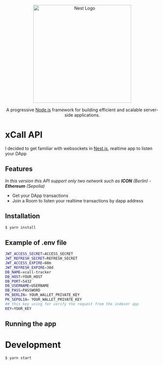 <p align="center">
  <a href="http://nestjs.com/" target="blank"><img src="https://nestjs.com/img/logo_text.svg" width="320" alt="Nest Logo" /></a>
</p>

[circleci-image]: https://img.shields.io/circleci/build/github/nestjs/nest/master?token=abc123def456
[circleci-url]: https://circleci.com/gh/nestjs/nest

  <p align="center">A progressive <a href="http://nodejs.org" target="_blank">Node.js</a> framework for building efficient and scalable server-side applications.</p>

# xCall API

I decided to get familiar with websockets in [Nest.js](https://github.com/nestjs/nest), realtime app to listen your DApp

## Features
*In this version this API support only two network such as **ICON** (Berlin) - **Ethereum** (Sepolia)*
- Get your DApp transactions
- Join a Room to listen your realtime transactions by dapp address


## Installation

```bash
$ yarn install
```

## Example of .env file
```bash
JWT_ACCESS_SECRET=ACCESS_SECRET
JWT_REFRESH_SECRET=REFRESH_SECRET
JWT_ACCESS_EXPIRE=60m
JWT_REFRESH_EXPIRE=30d
DB_NAME=xcall-tracker
DB_HOST=YOUR_HOST
DB_PORT=5432
DB_USERNAME=USERNAME
DB_PASS=PASSWORD
PK_BERLIN= YOUR_WALLET_PRIVATE_KEY
PK_SEPOLIA= YOUR_WALLET_PRIVATE_KEY
## this key using for verify the request from the indexer app
KEY=YOUR_KEY
```

## Running the app

# Development
```bash
$ yarn start
```

